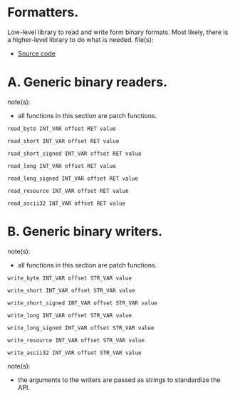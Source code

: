 # Formatters.

Low-level library to read and write form binary formats. Most likely, there is a higher-level library to do what is needed.
file(s):

* [Source code](../../binary.tpa)

# A. Generic binary readers.

note(s):
* all functions in this section are patch functions.

`read_byte INT_VAR offset RET value`

`read_short INT_VAR offset RET value`

`read_short_signed INT_VAR offset RET value`

`read_long INT_VAR offset RET value`

`read_long_signed INT_VAR offset RET value`

`read_resource INT_VAR offset RET value`

`read_ascii32 INT_VAR offset RET value`

# B. Generic binary writers.

note(s):
* all functions in this section are patch functions.

`write_byte INT_VAR offset STR_VAR value`

`write_short INT_VAR offset STR_VAR value`

`write_short_signed INT_VAR offset STR_VAR value`

`write_long INT_VAR offset STR_VAR value`

`write_long_signed INT_VAR offset STR_VAR value`

`write_resource INT_VAR offset STR_VAR value`

`write_ascii32 INT_VAR offset STR_VAR value`

note(s):
* the arguments to the writers are passed as strings to standardize the API.
